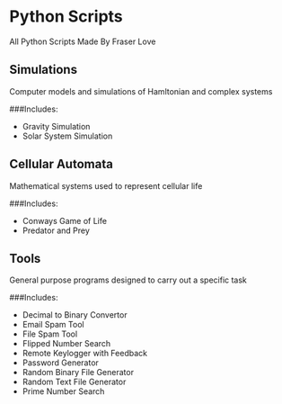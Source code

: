 # Python Scripts
All Python Scripts Made By Fraser Love

  ## Simulations
  Computer models and simulations of Hamltonian and complex systems
  
  ###Includes:
  - Gravity Simulation
  - Solar System Simulation
   
  ## Cellular Automata
  Mathematical systems used to represent cellular life
  
 ###Includes:
  - Conways Game of Life
  - Predator and Prey
    
  ## Tools
  General purpose programs designed to carry out a specific task
  
  ###Includes:
  - Decimal to Binary Convertor
  - Email Spam Tool
  - File Spam Tool
  - Flipped Number Search
  - Remote Keylogger with Feedback
  - Password Generator
  - Random Binary File Generator
  - Random Text File Generator
  - Prime Number Search
   
